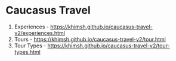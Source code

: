 # Caucasus Travel

1. Experiences - https://khimsh.github.io/caucasus-travel-v2/experiences.html
2. Tours - https://khimsh.github.io/caucasus-travel-v2/tour.html
3. Tour Types - https://khimsh.github.io/caucasus-travel-v2/tour-types.html
